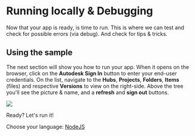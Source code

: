 # Running locally & Debugging

Now that your app is ready, is time to run. This is where we can test and check for possible errors (via debug). And check for tips & tricks.

## Using the sample

The next section will show you how to run your app. When it opens on the browser, click on the **Autodesk Sign In** button to enter your end-user credentials. On the list, navigate to the **Hubs**, **Projects**, **Folders**, **Items** (files) and respective **Versions** to view on the right-side. Above the tree you'll see the picture & name, and a **refresh** and **sign out** buttons.

![](_media/tutorials/run_sample_viewhubmodels.gif)

Ready? Let's run it!

Choose your language: [NodeJS](environment/rundebug/nodejs)
